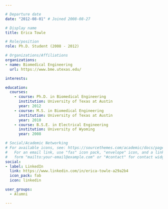 ```yaml
---

# Departure date
date: "2012-08-01" # Joined 2008-08-27

# Display name
title: Erica Towle

# Role/position
role: Ph.D. Student (2008 - 2012)

# Organizations/Affiliations
organizations:
- name: Biomedical Engineering
  url: https://www.bme.utexas.edu/

interests:

education:
  courses:
    - course: Ph.D. in Biomedical Engineering
      institution: University of Texas at Austin
      year: 2012
    - course: M.S. in Biomedical Engineering
      institution: University of Texas at Austin
      year: 2010
    - course: B.S.E. in Electrical Engineering
      institution: University of Wyoming
      year: 2008

# Social/Academic Networking
# For available icons, see: https://sourcethemes.com/academic/docs/page-builder/#icons
#   For an email link, use "fas" icon pack, "envelope" icon, and a link in the
#   form "mailto:your-email@example.com" or "#contact" for contact widget.
social:
- label: LinkedIn
  link: https://www.linkedin.com/in/erica-towle-a29a2b4
  icon_pack: fab
  icon: linkedin

user_groups:
  - Alumni

---
```

